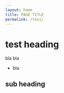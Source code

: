 ```yaml
---
layout: home
title: PAGE TITLE
permalink: /test/
---
```


# test heading
bla bla
* bla

## sub heading


